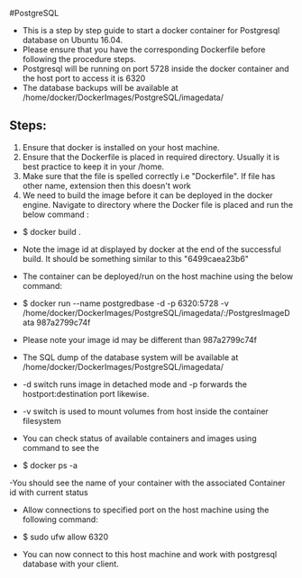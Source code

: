 #PostgreSQL
- This is a step by step guide to start a docker container for Postgresql database on Ubuntu 16.04.
- Please ensure that you have the corresponding Dockerfile before following the procedure steps.
- Postgresql will be running on port 5728 inside the docker container and the host port to access it is 6320
- The database backups will be available at /home/docker/DockerImages/PostgreSQL/imagedata/

Steps:
------
1. Ensure that docker is installed on your host machine.
2. Ensure that the Dockerfile is placed in required directory. Usually it is best practice to keep it in your /home.
3. Make sure that the file is spelled correctly i.e "Dockerfile". If file has other name, extension then this doesn't work
4. We need to build the image before it can be deployed in the docker engine. Navigate to directory where the Docker file is placed and run the below command :

- $ docker build .

* Note the image id at displayed by docker at the end of the successful build. It should be something similar to this "6499caea23b6" 

* The container can be deployed/run on the host machine using the below command:
- $ docker run --name postgredbase -d -p 6320:5728 -v /home/docker/DockerImages/PostgreSQL/imagedata/:/PostgresImageData 987a2799c74f

* Please note your image id may be different than 987a2799c74f
* The SQL dump of the database system will be available at /home/docker/DockerImages/PostgreSQL/imagedata/

* -d switch runs image in detached mode and -p forwards the hostport:destination port likewise.
* -v switch is used to mount volumes from host inside the container filesystem

* You can check status of available containers and images using command to see the
- $ docker ps -a

-You should see the name of your container with the associated Container id with current status

* Allow connections to specified port on the host machine using the following command:
- $ sudo ufw allow 6320

* You can now connect to this host machine and work with postgresql database with your client.

